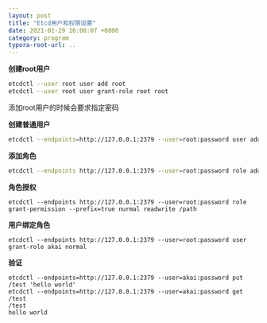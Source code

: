 ```yaml
---
layout: post
title: "Etcd用户和权限设置"
date: 2021-01-29 16:08:07 +0800
category: program
typora-root-url: ..
---
```


**创建root用户**

```bash
etcdctl --user root user add root
etcdctl --user root user grant-role root root
```

添加root用户的时候会要求指定密码
<!--more-->

**创建普通用户**

```bash
etcdctl --endpoints=http://127.0.0.1:2379 --user=root:password user add akai
```

**添加角色**

```bash
etcdctl --endpoints http://127.0.0.1:2379 --user=root:password role add normal
```

**角色授权**

```shell
etcdctl --endpoints http://127.0.0.1:2379 --user=root:password role grant-permission --prefix=true nurmal readwrite /path
```

**用户绑定角色**

```shell
etcdctl --endpoints http://127.0.0.1:2379 --user=root:password user grant-role akai normal
```

**验证**

```shell
etcdctl --endpoints=http://127.0.0.1:2379 --user=akai:password put /test 'hello world'
etcdctl --endpoints=http://127.0.0.1:2379 --user=akai:password get /test
/test
hello world
```

